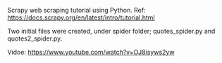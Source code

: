 Scrapy web scraping tutorial using Python.
Ref: https://docs.scrapy.org/en/latest/intro/tutorial.html

Two initial files were created, under spider folder;
quotes_spider.py and quotes2_spider.py.

Vidoe: https://www.youtube.com/watch?v=OJ8isyws2yw
